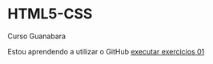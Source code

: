 # HTML5-CSS
 Curso Guanabara
 
Estou aprendendo a utilizar o GitHub
<a href="https://lucas-nasc.github.io/HTML5-CSS/Exercicios/ex001/index.html">executar exercicios 01</a> 